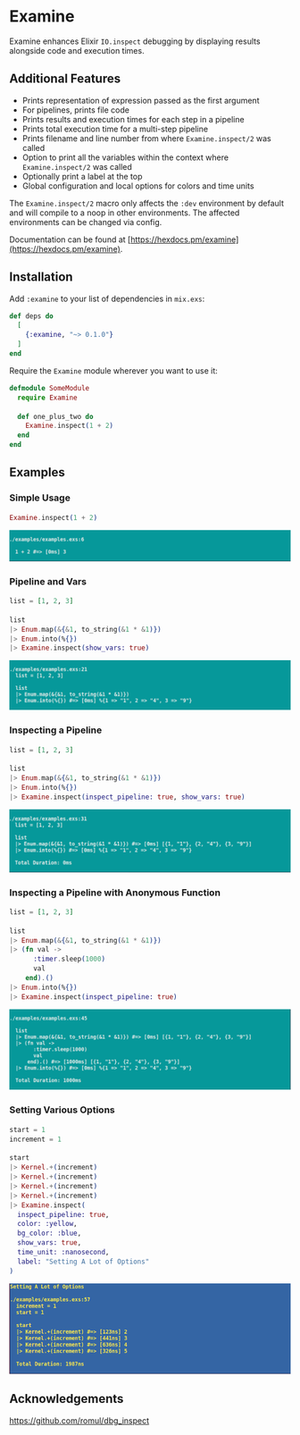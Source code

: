 # Examine

Examine enhances Elixir `IO.inspect` debugging by displaying results alongside code and execution times.

## Additional Features
* Prints representation of expression passed as the first argument
* For pipelines, prints file code
* Prints results and execution times for each step in a pipeline
* Prints total execution time for a multi-step pipeline
* Prints filename and line number from where `Examine.inspect/2` was called
* Option to print all the variables within the context where `Examine.inspect/2` was called
* Optionally print a label at the top
* Global configuration and local options for colors and time units

The `Examine.inspect/2` macro only affects the `:dev` environment by default and will compile to a noop in other environments. The affected environments can be changed via config.

Documentation can be found at [https://hexdocs.pm/examine](https://hexdocs.pm/examine).

## Installation

Add `:examine` to your list of dependencies in `mix.exs`:

```elixir
def deps do
  [
    {:examine, "~> 0.1.0"}
  ]
end
```

Require the `Examine` module wherever you want to use it:

```elixir
defmodule SomeModule
  require Examine

  def one_plus_two do
    Examine.inspect(1 + 2)
  end
end
```

## Examples

### Simple Usage
```elixir
Examine.inspect(1 + 2)
```
![Example 1 Screenshot](examples/images/example_1.png)

### Pipeline and Vars
```elixir
list = [1, 2, 3]

list
|> Enum.map(&{&1, to_string(&1 * &1)})
|> Enum.into(%{})
|> Examine.inspect(show_vars: true)
```
![Example 3 Screenshot](examples/images/example_3.png)

### Inspecting a Pipeline
```elixir
list = [1, 2, 3]

list
|> Enum.map(&{&1, to_string(&1 * &1)})
|> Enum.into(%{})
|> Examine.inspect(inspect_pipeline: true, show_vars: true)
```
![Example 4 Screenshot](examples/images/example_4.png)

### Inspecting a Pipeline with Anonymous Function
```elixir
list = [1, 2, 3]

list
|> Enum.map(&{&1, to_string(&1 * &1)})
|> (fn val ->
      :timer.sleep(1000)
      val
    end).()
|> Enum.into(%{})
|> Examine.inspect(inspect_pipeline: true)
```
![Example 5 Screenshot](examples/images/example_5.png)

### Setting Various Options
```elixir
start = 1
increment = 1

start
|> Kernel.+(increment)
|> Kernel.+(increment)
|> Kernel.+(increment)
|> Kernel.+(increment)
|> Examine.inspect(
  inspect_pipeline: true,
  color: :yellow,
  bg_color: :blue,
  show_vars: true,
  time_unit: :nanosecond,
  label: "Setting A Lot of Options"
)
```
![Example 6 Screenshot](examples/images/example_6.png)

## Acknowledgements

https://github.com/romul/dbg_inspect
